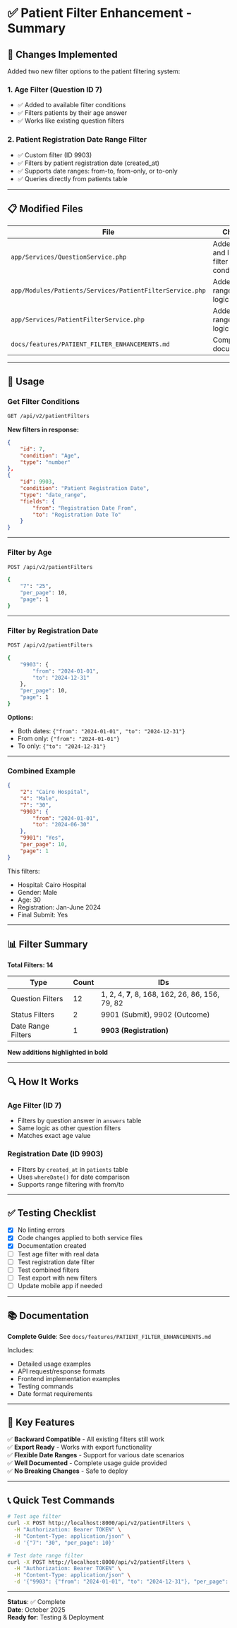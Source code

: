 # ✅ Patient Filter Enhancement - Summary

## 🎯 Changes Implemented

Added two new filter options to the patient filtering system:

### 1. Age Filter (Question ID 7)
- ✅ Added to available filter conditions
- ✅ Filters patients by their age answer
- ✅ Works like existing question filters

### 2. Patient Registration Date Range Filter
- ✅ Custom filter (ID 9903)
- ✅ Filters by patient registration date (created_at)
- ✅ Supports date ranges: from-to, from-only, or to-only
- ✅ Queries directly from patients table

---

## 📋 Modified Files

| File | Changes |
|------|---------|
| `app/Services/QuestionService.php` | Added ID 7 and ID 9903 to filter conditions |
| `app/Modules/Patients/Services/PatientFilterService.php` | Added date range filter logic |
| `app/Services/PatientFilterService.php` | Added date range filter logic (mirror) |
| `docs/features/PATIENT_FILTER_ENHANCEMENTS.md` | Complete documentation |

---

## 🚀 Usage

### Get Filter Conditions
```bash
GET /api/v2/patientFilters
```

**New filters in response:**
```json
{
    "id": 7,
    "condition": "Age",
    "type": "number"
},
{
    "id": 9903,
    "condition": "Patient Registration Date",
    "type": "date_range",
    "fields": {
        "from": "Registration Date From",
        "to": "Registration Date To"
    }
}
```

---

### Filter by Age
```bash
POST /api/v2/patientFilters

{
    "7": "25",
    "per_page": 10,
    "page": 1
}
```

---

### Filter by Registration Date
```bash
POST /api/v2/patientFilters

{
    "9903": {
        "from": "2024-01-01",
        "to": "2024-12-31"
    },
    "per_page": 10,
    "page": 1
}
```

**Options:**
- Both dates: `{"from": "2024-01-01", "to": "2024-12-31"}`
- From only: `{"from": "2024-01-01"}`
- To only: `{"to": "2024-12-31"}`

---

### Combined Example
```json
{
    "2": "Cairo Hospital",
    "4": "Male",
    "7": "30",
    "9903": {
        "from": "2024-01-01",
        "to": "2024-06-30"
    },
    "9901": "Yes",
    "per_page": 10,
    "page": 1
}
```

This filters:
- Hospital: Cairo Hospital
- Gender: Male  
- Age: 30
- Registration: Jan-June 2024
- Final Submit: Yes

---

## 📊 Filter Summary

**Total Filters: 14**

| Type | Count | IDs |
|------|-------|-----|
| Question Filters | 12 | 1, 2, 4, **7**, 8, 168, 162, 26, 86, 156, 79, 82 |
| Status Filters | 2 | 9901 (Submit), 9902 (Outcome) |
| Date Range Filters | 1 | **9903 (Registration)** |

**New additions highlighted in bold**

---

## 🔍 How It Works

### Age Filter (ID 7)
- Filters by question answer in `answers` table
- Same logic as other question filters
- Matches exact age value

### Registration Date (ID 9903)
- Filters by `created_at` in `patients` table
- Uses `whereDate()` for date comparison
- Supports range filtering with from/to

---

## ✅ Testing Checklist

- [x] No linting errors
- [x] Code changes applied to both service files
- [x] Documentation created
- [ ] Test age filter with real data
- [ ] Test registration date filter
- [ ] Test combined filters
- [ ] Test export with new filters
- [ ] Update mobile app if needed

---

## 📚 Documentation

**Complete Guide**: See `docs/features/PATIENT_FILTER_ENHANCEMENTS.md`

Includes:
- Detailed usage examples
- API request/response formats
- Frontend implementation examples
- Testing commands
- Date format requirements

---

## 🎯 Key Features

✅ **Backward Compatible** - All existing filters still work  
✅ **Export Ready** - Works with export functionality  
✅ **Flexible Date Ranges** - Support for various date scenarios  
✅ **Well Documented** - Complete usage guide provided  
✅ **No Breaking Changes** - Safe to deploy  

---

## 📞 Quick Test Commands

```bash
# Test age filter
curl -X POST http://localhost:8000/api/v2/patientFilters \
  -H "Authorization: Bearer TOKEN" \
  -H "Content-Type: application/json" \
  -d '{"7": "30", "per_page": 10}'

# Test date range filter
curl -X POST http://localhost:8000/api/v2/patientFilters \
  -H "Authorization: Bearer TOKEN" \
  -H "Content-Type: application/json" \
  -d '{"9903": {"from": "2024-01-01", "to": "2024-12-31"}, "per_page": 10}'
```

---

**Status**: ✅ Complete  
**Date**: October 2025  
**Ready for**: Testing & Deployment

